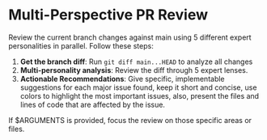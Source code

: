 # Multi-Perspective PR Review

Review the current branch changes against main using 5 different expert personalities in parallel. Follow these steps:

1. **Get the branch diff**: Run `git diff main...HEAD` to analyze all changes
2. **Multi-personality analysis**: Review the diff through 5 expert lenses.
3. **Actionable Recommendations**: Give specific, implementable suggestions for each major issue found, keep it short and concise, use colors to highlight the most important issues, also, present the files and lines of code that are affected by the issue.

If $ARGUMENTS is provided, focus the review on those specific areas or files.